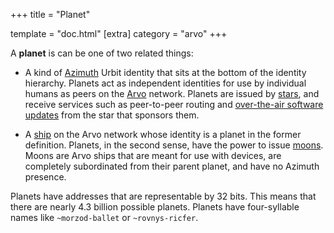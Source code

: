 +++ title = "Planet"

template = "doc.html" [extra] category = "arvo" +++

A **planet** is can be one of two related things:

- A kind of [Azimuth](../azimuth) Urbit identity that sits at the bottom of the
  identity hierarchy. Planets act as independent identities for use by
  individual humans as peers on the [Arvo](../arvo) network. Planets are issued
  by [stars](../star), and receive services such as peer-to-peer routing and
  [over-the-air software updates](../ota-updates) from the star that sponsors
  them.

- A [ship](../ship) on the Arvo network whose identity is a planet in the former
  definition. Planets, in the second sense, have the power to issue
  [moons](../moon). Moons are Arvo ships that are meant for use with devices,
  are completely subordinated from their parent planet, and have no Azimuth
  presence.

Planets have addresses that are representable by 32 bits. This means that there
are nearly 4.3 billion possible planets. Planets have four-syllable names like
`~morzod-ballet` or `~rovnys-ricfer`.
